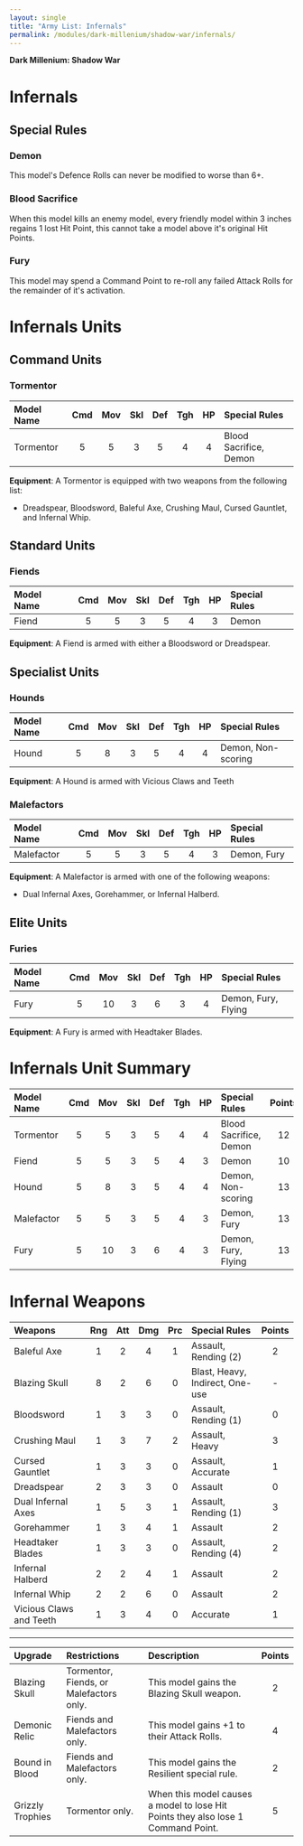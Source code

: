 ```yaml
---
layout: single
title: "Army List: Infernals"
permalink: /modules/dark-millenium/shadow-war/infernals/
---
```

**Dark Millenium: Shadow War**

Infernals
=========

## Special Rules

### Demon

This model's Defence Rolls can never be modified to worse than 6+.

### Blood Sacrifice

When this model kills an enemy model, every friendly model within 3 inches regains 1 lost Hit Point, this cannot take a model above it's original Hit Points.

### Fury

This model may spend a Command Point to re-roll any failed Attack Rolls for the remainder of it's activation.

Infernals Units
===============

## Command Units

### Tormentor

| Model Name         | Cmd | Mov | Skl | Def | Tgh | HP  | Special Rules                    | 
| :----------------- | :-: | :-: | :-: | :-: | :-: | :-: | :------------------------------- |
| Tormentor          |  5  |  5  |  3  |  5  |  4  |  4  | Blood Sacrifice, Demon           |

**Equipment**: A Tormentor is equipped with two weapons from the following list:

- Dreadspear, Bloodsword, Baleful Axe, Crushing Maul, Cursed Gauntlet, and Infernal Whip.

## Standard Units

### Fiends

| Model Name         | Cmd | Mov | Skl | Def | Tgh | HP  | Special Rules                    |
| :----------------- | :-: | :-: | :-: | :-: | :-: | :-: | :------------------------------- |
| Fiend              |  5  |  5  |  3  |  5  |  4  |  3  | Demon                            |

**Equipment**: A Fiend is armed with either a Bloodsword or Dreadspear.

## Specialist Units

### Hounds

| Model Name         | Cmd | Mov | Skl | Def | Tgh | HP  | Special Rules                    | 
| :----------------- | :-: | :-: | :-: | :-: | :-: | :-: | :------------------------------- |
| Hound              |  5  |  8  |  3  |  5  |  4  |  4  | Demon, Non-scoring               |

**Equipment**: A Hound is armed with Vicious Claws and Teeth

### Malefactors

| Model Name         | Cmd | Mov | Skl | Def | Tgh | HP  | Special Rules                    | 
| :----------------- | :-: | :-: | :-: | :-: | :-: | :-: | :------------------------------- |
| Malefactor         |  5  |  5  |  3  |  5  |  4  |  3  | Demon, Fury                      |

**Equipment**: A Malefactor is armed with one of the following weapons:

- Dual Infernal Axes, Gorehammer, or Infernal Halberd.

## Elite Units

### Furies

| Model Name         | Cmd | Mov | Skl | Def | Tgh | HP  | Special Rules                    |
| :----------------- | :-: | :-: | :-: | :-: | :-: | :-: | :------------------------------- |
| Fury               |  5  | 10  |  3  |  6  |  3  |  4  | Demon, Fury, Flying              |

**Equipment**: A Fury is armed with Headtaker Blades.

Infernals Unit Summary
======================

| Model Name         | Cmd | Mov | Skl | Def | Tgh | HP  | Special Rules                    | Points |
| :----------------- | :-: | :-: | :-: | :-: | :-: | :-: | :------------------------------- | :----: |
| Tormentor          |  5  |  5  |  3  |  5  |  4  |  4  | Blood Sacrifice, Demon           | 12     |
| Fiend              |  5  |  5  |  3  |  5  |  4  |  3  | Demon                            | 10     |
| Hound              |  5  |  8  |  3  |  5  |  4  |  4  | Demon, Non-scoring               | 13     |
| Malefactor         |  5  |  5  |  3  |  5  |  4  |  3  | Demon, Fury                      | 13     |
| Fury               |  5  | 10  |  3  |  6  |  4  |  3  | Demon, Fury, Flying              | 13     |

Infernal Weapons
================

| Weapons                   | Rng | Att | Dmg | Prc | Special Rules                   | Points |
| :------------------------ | :-: | :-: | :-: | :-: | :------------------------------ | :----: |
| Baleful Axe               | 1   | 2   | 4   | 1   | Assault, Rending (2)            | 2      |
| Blazing Skull             | 8   | 2   | 6   | 0   | Blast, Heavy, Indirect, One-use | -      |
| Bloodsword                | 1   | 3   | 3   | 0   | Assault, Rending (1)            | 0      |
| Crushing Maul             | 1   | 3   | 7   | 2   | Assault, Heavy                  | 3      |
| Cursed Gauntlet           | 1   | 3   | 3   | 0   | Assault, Accurate               | 1      |
| Dreadspear                | 2   | 3   | 3   | 0   | Assault                         | 0      |
| Dual Infernal Axes        | 1   | 5   | 3   | 1   | Assault, Rending (1)            | 3      |
| Gorehammer                | 1   | 3   | 4   | 1   | Assault                         | 2      |
| Headtaker Blades          | 1   | 3   | 3   | 0   | Assault, Rending (4)            | 2      |
| Infernal Halberd          | 2   | 2   | 4   | 1   | Assault                         | 2      |
| Infernal Whip             | 2   | 2   | 6   | 0   | Assault                         | 2      |
| Vicious Claws and Teeth   | 1   | 3   | 4   | 0   | Accurate                        | 1      |

---

| Upgrade | Restrictions | Description | Points |
| :------ | :----------- | :---------- | :----: |
| Blazing Skull | Tormentor, Fiends, or Malefactors only. | This model gains the Blazing Skull weapon. | 2 |
| Demonic Relic | Fiends and Malefactors only. | This model gains +1 to their Attack Rolls. | 4 |
| Bound in Blood | Fiends and Malefactors only. | This model gains the Resilient special rule. | 2 |
| Grizzly Trophies | Tormentor only. | When this model causes a model to lose Hit Points they also lose 1 Command Point. | 5 |